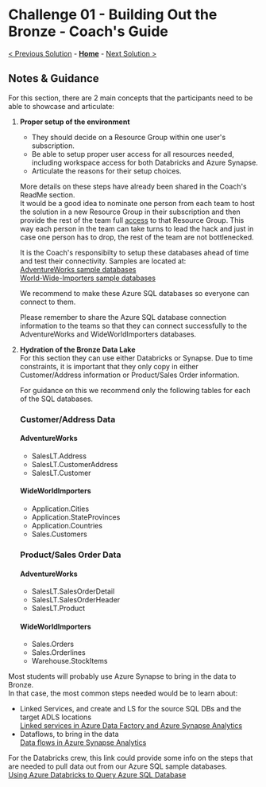 # Challenge 01 - Building Out the Bronze - Coach's Guide 

[< Previous Solution](./Solution-00.md) - **[Home](./README.md)** - [Next Solution >](./Solution-02.md)

## Notes & Guidance

For this section, there are 2 main concepts that the participants need to be able to showcase and articulate:

1. __Proper setup of the environment__<br>
   - They should decide on a Resource Group within one user's subscription.<br>
   - Be able to setup proper user access for all resources needed, including workspace access for both Databricks and Azure Synapse.<br>
   - Articulate the reasons for their setup choices.  

   More details on these steps have already been shared in the Coach's ReadMe section.  
   It would be a good idea to nominate one person from each team to host the solution in a new Resource Group in their subscription and then provide the rest of the team full [access](https://learn.microsoft.com/en-us/azure/role-based-access-control/quickstart-assign-role-user-portal) to that Resource Group. This way each person in the team can take turns to lead the hack and just in case one person has to drop, the rest of the team are not bottlenecked.  

   It is the Coach's responsibilty to setup these databases ahead of time and test their connectivity.  Samples are located at:  
   [AdventureWorks sample databases](https://docs.microsoft.com/en-us/sql/samples/adventureworks-install-configure?view=sql-server-ver15&tabs=ssms)  
   [World-Wide-Importers sample databases](https://github.com/microsoft/sql-server-samples/tree/master/samples/databases/wide-world-importers)  
         
   We recommend to make these Azure SQL databases so everyone can connect to them.  
   
   Please remember to share the Azure SQL database connection information to the teams so that they can connect successfully to the AdventureWorks and WideWorldImporters databases.  
  
2. __Hydration of the Bronze Data Lake__  
   For this section they can use either Databricks or Synapse.  Due to time constraints, it is important that they only copy in either Customer/Address information or Product/Sales Order information.  

   For guidance on this we recommend only the following tables for each of the SQL databases.  

   ### Customer/Address Data

   #### AdventureWorks
   - SalesLT.Address
   - SalesLT.CustomerAddress
   - SalesLT.Customer

   #### WideWorldImporters
   - Application.Cities
   - Application.StateProvinces
   - Application.Countries
   - Sales.Customers

   ### Product/Sales Order Data

   #### AdventureWorks
   - SalesLT.SalesOrderDetail
   - SalesLT.SalesOrderHeader
   - SalesLT.Product

   #### WideWorldImporters
   - Sales.Orders
   - Sales.Orderlines
   - Warehouse.StockItems
  
  
  
Most students will probably use Azure Synapse to bring in the data to Bronze.  
In that case, the most common steps needed would be to learn about:
- Linked Services, and create and LS for the source SQL DBs and the target ADLS locations  
   [Linked services in Azure Data Factory and Azure Synapse Analytics](https://learn.microsoft.com/en-us/azure/data-factory/concepts-linked-services?context=%2Fazure%2Fsynapse-analytics%2Fcontext%2Fcontext&tabs=synapse-analytics)
- Dataflows, to bring in the data  
   [Data flows in Azure Synapse Analytics](https://learn.microsoft.com/en-us/azure/synapse-analytics/concepts-data-flow-overview)
  
  
For the Databricks crew, this link could provide some info on the steps that are needed to pull data out from our Azure SQL sample databases.  
[Using Azure Databricks to Query Azure SQL Database](https://www.mssqltips.com/sqlservertip/6151/using-azure-databricks-to-query-azure-sql-database/)

